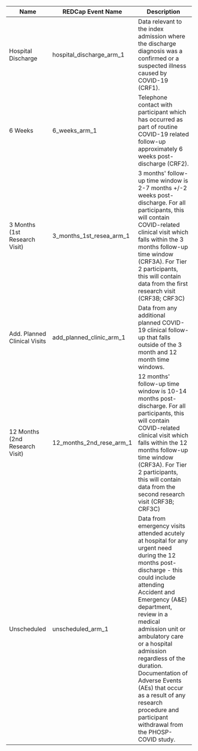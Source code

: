 | Name                           | REDCap Event Name             | Description                                                                                                                                                                                                                                                                                                                                                                                                                                        |
| ------------------------------ | ----------------------------- | -------------------------------------------------------------------------------------------------------------------------------------------------------------------------------------------------------------------------------------------------------------------------------------------------------------------------------------------------------------------------------------------------------------------------------------------------- |
| Hospital Discharge             | hospital\_discharge\_arm\_1   | Data relevant to the index admission where the discharge diagnosis was a confirmed or a suspected illness caused by COVID-19 (CRF1).                                                                                                                                                                                                                                                                                                               |
| 6 Weeks                        | 6\_weeks\_arm\_1              | Telephone contact with participant which has occurred as part of routine COVID-19 related follow-up approximately 6 weeks post-discharge (CRF2).                                                                                                                                                                                                                                                                                                   |
| 3 Months (1st Research Visit)  | 3\_months\_1st\_resea\_arm\_1 | 3 months' follow-up time window is 2-7 months +/-2 weeks post-discharge. For all participants, this will contain COVID-related clinical visit which falls within the 3 months follow-up time window (CRF3A). For Tier 2 participants, this will contain data from the first research visit (CRF3B; CRF3C)                                                                                                                                          |
| Add. Planned Clinical Visits   | add\_planned\_clinic\_arm\_1  | Data from any additional planned COVID-19 clinical follow-up that falls outside of the 3 month and 12 month time windows.                                                                                                                                                                                                                                                                                                                          |
| 12 Months (2nd Research Visit) | 12\_months\_2nd\_rese\_arm\_1 | 12 months' follow-up time window is 10-14 months post-discharge. For all participants, this will contain COVID-related clinical visit which falls within the 12 months follow-up time window (CRF3A). For Tier 2 participants, this will contain data from the second research visit (CRF3B; CRF3C)                                                                                                                                                |
| Unscheduled                    | unscheduled\_arm\_1           | Data from emergency visits attended acutely at hospital for any urgent need during the 12 months post-discharge - this could include attending Accident and Emergency (A&E) department, review in a medical admission unit or<br>ambulatory care or a hospital admission regardless of the duration. Documentation of Adverse Events (AEs) that occur as a result of any research procedure and participant withdrawal from the PHOSP-COVID study. |